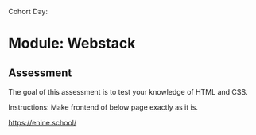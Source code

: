 Cohort Day:

# Module: Webstack

## Assessment
The goal of this assessment is to test your knowledge of HTML and CSS. 

Instructions:
Make frontend of below page exactly as it is.

<https://enine.school/>

